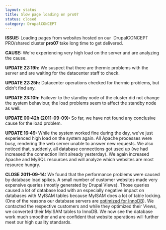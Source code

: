 ```yaml
---
layout: status
title: Slow page loading on pro07
status: closed
category: DrupalCONCEPT
---
```

<p><strong>ISSUE:</strong> Loading pages from websites hosted on our &nbsp;DrupalCONCEPT PRO/shared cluster <strong>pro07</strong> take long time to get delivered.</p>
<p><strong>CAUSE:</strong> We're experiencing very high load on the server and are analyzing the cause.</p>
<p><strong>UPDATE 22:19h:</strong> We suspect that there are thermic problems with the server and are waiting for the datacenter staff to check.</p>
<p><strong>UPDATE 22:25h:</strong> Datacenter operations checked for thermic problems, but didn't find any.</p>
<p><strong>UPDATE 23:10h:</strong> Failover to the standby node of the cluster did not change the system&nbsp;behaviour, the load problems seem to affect the standby node as well.</p>
<p><strong>UPDATE 00:42h (2011-09-09):</strong> So far, we have not found any conclusive cause for the load problem.</p>
<p><strong>UPDATE 16:49:</strong> While the system worked fine during the day, we've just experienced high load on the system again. All Apache processes were busy, rendering the web server unable to answer new requests. We also noticed that, suddenly, all database connections got used up (we had increased the connection limit already yesterday). We again increased Apache and MySQL resources and will analyze which websites are most resource hungry.&nbsp;</p>
<p><strong>CLOSE&nbsp;2011-09-14:</strong>&nbsp;We found that the performance problems were caused by database load spikes. A small number of customer websites made very expensive queries (mostly generated by Drupal Views). Those queries caused a lot of database load with an especially negative impact on databases with MyISAM tables because MyISAM does a lot of table locking. (One of the reasons our database servers are <a href="https://freistil.zendesk.com/entries/20312466">optimized for InnoDB</a>). We contacted the respective customers and while they optimized their Views, we converted their MyISAM tables to InnoDB. We now see the database work much smoother and are confident that website operations will further meet our high quality standards.</p>